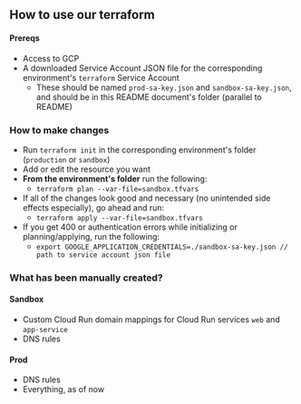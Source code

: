 ## How to use our terraform

#### Prereqs

- Access to GCP
- A downloaded Service Account JSON file for the corresponding environment's `terraform` Service Account
  - These should be named `prod-sa-key.json` and `sandbox-sa-key.json`, and should be in this README document's folder (parallel to README)

### How to make changes

- Run `terraform init` in the corresponding environment's folder (`production` or `sandbox`)
- Add or edit the resource you want
- **From the environment's folder** run the following:
  - `terraform plan --var-file=sandbox.tfvars`
- If all of the changes look good and necessary (no unintended side effects especially), go ahead and run:
  - `terraform apply --var-file=sandbox.tfvars`
- If you get 400 or authentication errors while initializing or planning/applying, run the following:
  - `export GOOGLE_APPLICATION_CREDENTIALS=./sandbox-sa-key.json // path to service account json file`

### What has been manually created?

#### Sandbox

- Custom Cloud Run domain mappings for Cloud Run services `web` and `app-service`
- DNS rules

#### Prod

- DNS rules
- Everything, as of now
